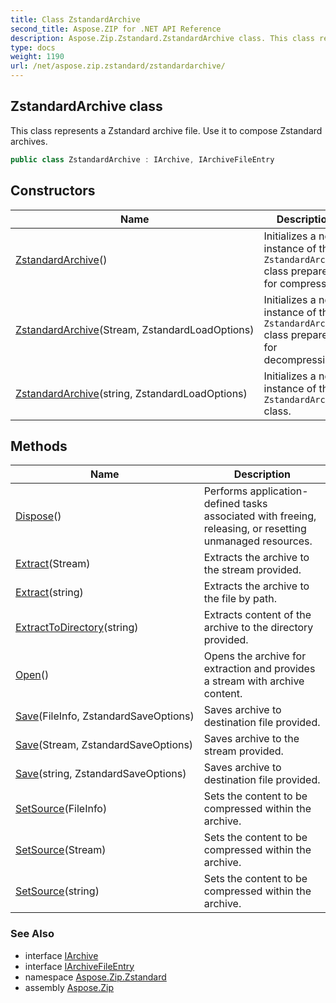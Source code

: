 ```yaml
---
title: Class ZstandardArchive
second_title: Aspose.ZIP for .NET API Reference
description: Aspose.Zip.Zstandard.ZstandardArchive class. This class represents a Zstandard archive file. Use it to compose Zstandard archives
type: docs
weight: 1190
url: /net/aspose.zip.zstandard/zstandardarchive/
---
```

## ZstandardArchive class

This class represents a Zstandard archive file. Use it to compose Zstandard archives.

```csharp
public class ZstandardArchive : IArchive, IArchiveFileEntry
```

## Constructors

| Name | Description |
| --- | --- |
| [ZstandardArchive](zstandardarchive/#constructor)() | Initializes a new instance of the `ZstandardArchive` class prepared for compressing. |
| [ZstandardArchive](zstandardarchive/#constructor_1)(Stream, ZstandardLoadOptions) | Initializes a new instance of the `ZstandardArchive` class prepared for decompressing. |
| [ZstandardArchive](zstandardarchive/#constructor_2)(string, ZstandardLoadOptions) | Initializes a new instance of the `ZstandardArchive` class. |

## Methods

| Name | Description |
| --- | --- |
| [Dispose](../../aspose.zip.zstandard/zstandardarchive/dispose/)() | Performs application-defined tasks associated with freeing, releasing, or resetting unmanaged resources. |
| [Extract](../../aspose.zip.zstandard/zstandardarchive/extract/#extract_1)(Stream) | Extracts the archive to the stream provided. |
| [Extract](../../aspose.zip.zstandard/zstandardarchive/extract/#extract)(string) | Extracts the archive to the file by path. |
| [ExtractToDirectory](../../aspose.zip.zstandard/zstandardarchive/extracttodirectory/)(string) | Extracts content of the archive to the directory provided. |
| [Open](../../aspose.zip.zstandard/zstandardarchive/open/)() | Opens the archive for extraction and provides a stream with archive content. |
| [Save](../../aspose.zip.zstandard/zstandardarchive/save/#save)(FileInfo, ZstandardSaveOptions) | Saves archive to destination file provided. |
| [Save](../../aspose.zip.zstandard/zstandardarchive/save/#save_1)(Stream, ZstandardSaveOptions) | Saves archive to the stream provided. |
| [Save](../../aspose.zip.zstandard/zstandardarchive/save/#save_2)(string, ZstandardSaveOptions) | Saves archive to destination file provided. |
| [SetSource](../../aspose.zip.zstandard/zstandardarchive/setsource/#setsource)(FileInfo) | Sets the content to be compressed within the archive. |
| [SetSource](../../aspose.zip.zstandard/zstandardarchive/setsource/#setsource_1)(Stream) | Sets the content to be compressed within the archive. |
| [SetSource](../../aspose.zip.zstandard/zstandardarchive/setsource/#setsource_2)(string) | Sets the content to be compressed within the archive. |

### See Also

* interface [IArchive](../../aspose.zip/iarchive/)
* interface [IArchiveFileEntry](../../aspose.zip/iarchivefileentry/)
* namespace [Aspose.Zip.Zstandard](../../aspose.zip.zstandard/)
* assembly [Aspose.Zip](../../)


